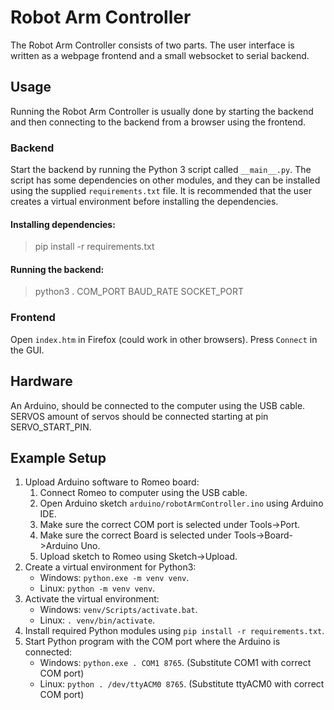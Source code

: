 # Robot Arm Controller
The Robot Arm Controller consists of two parts. The user interface is written as a webpage frontend and
a small websocket to serial backend.

## Usage
Running the Robot Arm Controller is usually done by starting the backend and then connecting to the backend from
a browser using the frontend.

### Backend
Start the backend by running the Python 3 script called `__main__.py`. The script has some dependencies on other
modules, and they can be installed using the supplied `requirements.txt` file. It is recommended that the user
creates a virtual environment before installing the dependencies.

#### Installing dependencies:  
>pip install -r requirements.txt

#### Running the backend:  
>python3 . COM_PORT BAUD_RATE SOCKET_PORT

### Frontend
Open `index.htm` in Firefox (could work in other browsers).
Press `Connect` in the GUI.


## Hardware
An Arduino, should be connected to the computer using the USB cable.
SERVOS amount of servos should be connected starting at pin SERVO_START_PIN.

## Example Setup
1. Upload Arduino software to Romeo board:
	1. Connect Romeo to computer using the USB cable.
	1. Open Arduino sketch `arduino/robotArmController.ino` using Arduino IDE.
	1. Make sure the correct COM port is selected under Tools-\>Port. 
	1. Make sure the correct Board is selected under Tools-\>Board-\>Arduino Uno.
	1. Upload sketch to Romeo using Sketch-\>Upload.
1. Create a virtual environment for Python3:
    - Windows: `python.exe -m venv venv`.
    - Linux: `python -m venv venv`.
1. Activate the virtual environment:
	- Windows: `venv/Scripts/activate.bat`.
	- Linux: `. venv/bin/activate`.
1. Install required Python modules using `pip install -r requirements.txt`.
1. Start Python program with the COM port where the Arduino is connected:
    - Windows: `python.exe . COM1 8765`. (Substitute COM1 with correct COM port)
    - Linux: `python . /dev/ttyACM0 8765`. (Substitute ttyACM0 with correct COM port)
